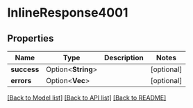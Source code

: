 # InlineResponse4001

## Properties

Name | Type | Description | Notes
------------ | ------------- | ------------- | -------------
**success** | Option<**String**> |  | [optional]
**errors** | Option<**Vec<String>**> |  | [optional]

[[Back to Model list]](../README.md#documentation-for-models) [[Back to API list]](../README.md#documentation-for-api-endpoints) [[Back to README]](../README.md)


